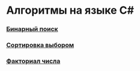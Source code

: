 # Алгоритмы на языке C#

### [Бинарный поиск](./BinarySearch)
### [Сортировка выбором](./SelectionSort)
### [Факториал числа](./NumberFactorial)

